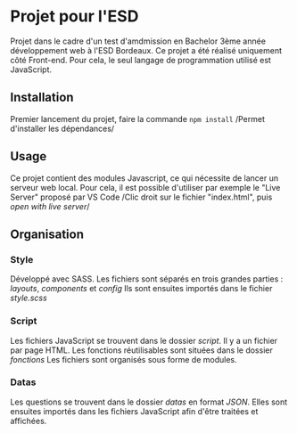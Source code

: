 # Projet pour l'ESD

Projet dans le cadre d'un test d'amdmission en Bachelor 3ème année développement web à l'ESD Bordeaux.
Ce projet a été réalisé uniquement côté Front-end. Pour cela, le seul langage de programmation utilisé est JavaScript.


## Installation

Premier lancement du projet, faire la commande
```npm install```
/Permet d'installer les dépendances/


## Usage

Ce projet contient des modules Javascript, ce qui nécessite de lancer un serveur web local.
Pour cela, il est possible d'utiliser par exemple le "Live Server" proposé par VS Code
/Clic droit sur le fichier "index.html", puis *open with live server*/


## Organisation

### Style

Développé avec SASS.
Les fichiers sont séparés en trois grandes parties : *layouts*, *components* et *config*
Ils sont ensuites importés dans le fichier *style.scss*

### Script

Les fichiers JavaScript se trouvent dans le dossier *script*.
Il y a un fichier par page HTML.
Les fonctions réutilisables sont situées dans le dossier *fonctions*
Les fichiers sont organisés sous forme de modules.

### Datas

Les questions se trouvent dans le dossier *datas* en format *JSON*.
Elles sont ensuites importés dans les fichiers JavaScript afin d'être traitées et affichées.

